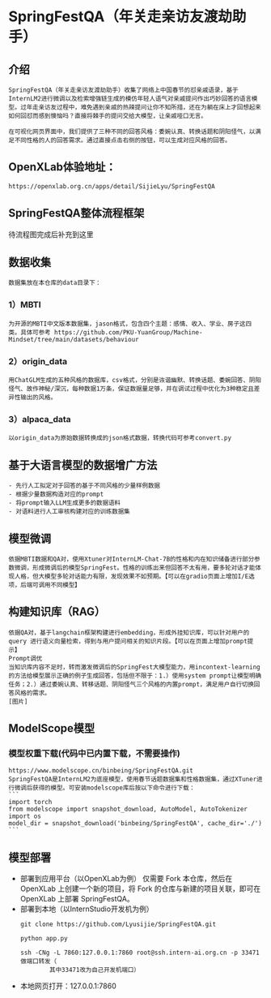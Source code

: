 # SpringFestQA（年关走亲访友渡劫助手）
## 介绍
    SpringFestQA（年关走亲访友渡劫助手）收集了网络上中国春节的怼亲戚语录，基于InternLM2进行微调以及检索增强链生成的模仿年轻人语气对亲戚提问作出巧妙回答的语言模型。过年走亲访友过程中，难免遇到亲戚的热辣提问让你不知所措，还在为躺在床上才回想起来如何回怼而感到懊恼吗？直接将棘手的提问交给大模型，让亲戚哑口无言。

    在可视化网页界面中，我们提供了三种不同的回答风格：委婉认真、转换话题和阴阳怪气，以满足不同性格的人的回答需求。通过直接点击右侧的按钮，可以生成对应风格的回答。

## OpenXLab体验地址：
```
https://openxlab.org.cn/apps/detail/SijieLyu/SpringFestQA
```
## SpringFestQA整体流程框架
待流程图完成后补充到这里

## 数据收集
    数据集放在本仓库的data目录下：
### 1）MBTI
    为开源的MBTI中文版本数据集，jason格式，包含四个主题：感情、收入、学业、房子这四类。具体可参考 https://github.com/PKU-YuanGroup/Machine-Mindset/tree/main/datasets/behaviour
### 2）origin_data
    用ChatGLM生成的五种风格的数据库，csv格式，分别是诙谐幽默、转换话题、委婉回答、阴阳怪气、故作神秘/深沉，每种数据1万条，保证数据量足够，并在调试过程中优化为3种稳定且差异性输出的风格。
### 3）alpaca_data
    以origin_data为原始数据转换成的json格式数据，转换代码可参考convert.py

## 基于大语言模型的数据增广方法
    - 先行人工拟定对于回答的基于不同风格的少量样例数据
    - 根据少量数据构造对应的prompt
    - 将prompt输入LLM生成更多的数据语料
    - 对语料进行人工审核构建对应的训练数据集

## 模型微调
    依据MBTI数据和QA对，使用Xtuner对InternLM-Chat-7B的性格和内在知识储备进行部分参数微调，形成微调后的模型SpringFest。性格的训练出来但回答不太有用，要多轮对话才能体现人格，但大模型多轮对话能力有限，发现效果不如预期。【可以在gradio页面上增加I/E选项，后端可调用不同模型】

## 构建知识库（RAG）
    依据QA对，基于langchain框架构建进行embedding，形成外挂知识库，可以针对用户的 query 进行语义向量检索，得到与用户提问相关的知识片段。【可以在页面上增加prompt提示】
    Prompt调优
    当知识库内容不足时，转而激发微调后的SpringFest大模型能力，用incontext-learning的方法给模型展示正确的例子生成回答，包括但不限于：1.）使用system prompt让模型明确任务；2.）通过委婉认真、转移话题、阴阳怪气三个风格的内置prompt，满足用户自行切换回答风格的需求。
    [图片]

## ModelScope模型
### 模型权重下载(代码中已内置下载，不需要操作)
    https://www.modelscope.cn/binbeing/SpringFestQA.git
    SpringFestQA是InternLM2为底座模型，使用春节话题数据集和性格数据集，通过XTuner进行微调后获得的模型。可安装modelscope库后按以下命令进行下载：
    ```
    import torch
    from modelscope import snapshot_download, AutoModel, AutoTokenizer
    import os
    model_dir = snapshot_download('binbeing/SpringFestQA', cache_dir='./')
    ```
## 模型部署
- 部署到应用平台（以OpenXLab为例）
仅需要 Fork 本仓库，然后在 OpenXLab 上创建一个新的项目，将 Fork 的仓库与新建的项目关联，即可在 OpenXLab 上部署 SpringFestQA。
- 部署到本地（以InternStudio开发机为例）
    ```
    git clone https://github.com/Lyusijie/SpringFestQA.git
    
    python app.py

    ssh -CNg -L 7860:127.0.0.1:7860 root@ssh.intern-ai.org.cn -p 33471做端口转发（
            其中33471改为自己开发机端口）
    ```
- 本地网页打开：127.0.0.1:7860
